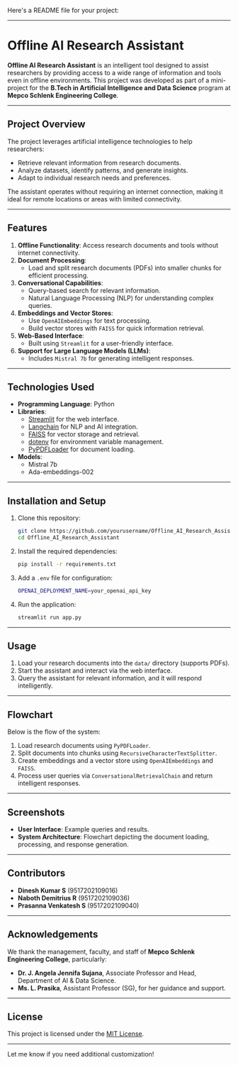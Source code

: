 Here's a README file for your project:

---

# Offline AI Research Assistant

**Offline AI Research Assistant** is an intelligent tool designed to assist researchers by providing access to a wide range of information and tools even in offline environments. This project was developed as part of a mini-project for the **B.Tech in Artificial Intelligence and Data Science** program at **Mepco Schlenk Engineering College**.

---

## Project Overview

The project leverages artificial intelligence technologies to help researchers:
- Retrieve relevant information from research documents.
- Analyze datasets, identify patterns, and generate insights.
- Adapt to individual research needs and preferences.

The assistant operates without requiring an internet connection, making it ideal for remote locations or areas with limited connectivity.

---

## Features

1. **Offline Functionality**: Access research documents and tools without internet connectivity.
2. **Document Processing**:
   - Load and split research documents (PDFs) into smaller chunks for efficient processing.
3. **Conversational Capabilities**:
   - Query-based search for relevant information.
   - Natural Language Processing (NLP) for understanding complex queries.
4. **Embeddings and Vector Stores**:
   - Use `OpenAIEmbeddings` for text processing.
   - Build vector stores with `FAISS` for quick information retrieval.
5. **Web-Based Interface**:
   - Built using `Streamlit` for a user-friendly interface.
6. **Support for Large Language Models (LLMs)**:
   - Includes `Mistral 7b` for generating intelligent responses.

---

## Technologies Used

- **Programming Language**: Python
- **Libraries**:
  - [Streamlit](https://streamlit.io/) for the web interface.
  - [Langchain](https://langchain.com/) for NLP and AI integration.
  - [FAISS](https://faiss.ai/) for vector storage and retrieval.
  - [dotenv](https://pypi.org/project/python-dotenv/) for environment variable management.
  - [PyPDFLoader](https://pypi.org/project/langchain/) for document loading.
- **Models**:
  - Mistral 7b
  - Ada-embeddings-002

---

## Installation and Setup

1. Clone this repository:
   ```bash
   git clone https://github.com/yourusername/Offline_AI_Research_Assistant.git
   cd Offline_AI_Research_Assistant
   ```

2. Install the required dependencies:
   ```bash
   pip install -r requirements.txt
   ```

3. Add a `.env` file for configuration:
   ```bash
   OPENAI_DEPLOYMENT_NAME=your_openai_api_key
   ```

4. Run the application:
   ```bash
   streamlit run app.py
   ```

---

## Usage

1. Load your research documents into the `data/` directory (supports PDFs).
2. Start the assistant and interact via the web interface.
3. Query the assistant for relevant information, and it will respond intelligently.

---

## Flowchart

Below is the flow of the system:

1. Load research documents using `PyPDFLoader`.
2. Split documents into chunks using `RecursiveCharacterTextSplitter`.
3. Create embeddings and a vector store using `OpenAIEmbeddings` and `FAISS`.
4. Process user queries via `ConversationalRetrievalChain` and return intelligent responses.

---

## Screenshots

- **User Interface**: Example queries and results.
- **System Architecture**: Flowchart depicting the document loading, processing, and response generation.

---

## Contributors

- **Dinesh Kumar S** (9517202109016)
- **Naboth Demitrius R** (9517202109036)
- **Prasanna Venkatesh S** (9517202109040)

---

## Acknowledgements

We thank the management, faculty, and staff of **Mepco Schlenk Engineering College**, particularly:
- **Dr. J. Angela Jennifa Sujana**, Associate Professor and Head, Department of AI & Data Science.
- **Ms. L. Prasika**, Assistant Professor (SG), for her guidance and support.

---

## License

This project is licensed under the [MIT License](LICENSE).

---

Let me know if you need additional customization!
